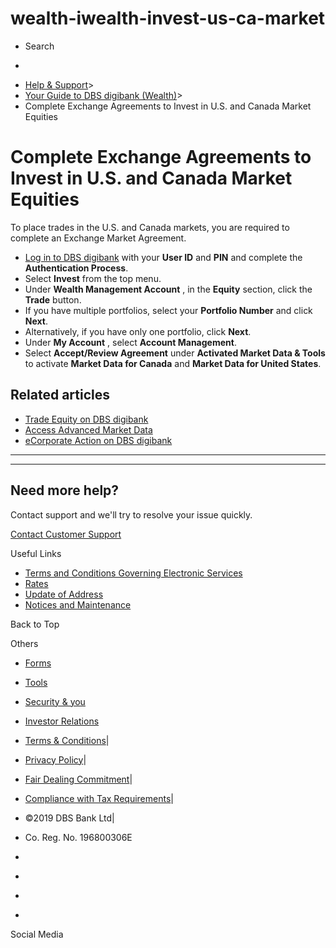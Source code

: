 # wealth-iwealth-invest-us-ca-market

[](https://www.dbs.com.sg)

  * Search 

  * 


[](https://www.dbs.com.sg/personal/default.page) [](https://www.dbs.com.sg/personal/support/wealth-iwealth-invest-us-ca-market.html)

  * [Help & Support](https://www.dbs.com.sg/personal/support/home.html)>
  * [Your Guide to DBS digibank (Wealth)](https://www.dbs.com.sg/personal/support/guide-iwealth.html)>
  * Complete Exchange Agreements to Invest in U.S. and Canada Market Equities



# Complete Exchange Agreements to Invest in U.S. and Canada Market Equities

To place trades in the U.S. and Canada markets, you are required to complete an Exchange Market Agreement.

  
  


  * [Log in to DBS digibank](https://internet-banking.dbs.com.sg/iwealth) with your **User ID** and **PIN** and complete the **Authentication Process**.
  * Select **Invest** from the top menu.
  * Under **Wealth Management Account** , in the **Equity** section, click the **Trade** button. 
  * If you have multiple portfolios, select your **Portfolio Number** and click **Next**.
  * Alternatively, if you have only one portfolio, click **Next**. 
  * Under **My Account** , select **Account Management**.
  * Select **Accept/Review Agreement** under **Activated Market Data & Tools** to activate **Market Data for Canada** and **Market Data for United States**.  




## Related articles

  * [Trade Equity on DBS digibank](https://www.dbs.com.sg/personal/support/wealth-iwealth-trade-equity.html)
  * [Access Advanced Market Data](https://www.dbs.com.sg/personal/support/wealth-iwealth-gain-access-advanced-market-data.html)
  * [eCorporate Action on DBS digibank](https://www.dbs.com.sg/personal/support/wealth-iwealth-invest-ecorporate-action.html)



* * *

* * *

## Need more help?

Contact support and we'll try to resolve your issue quickly.

[Contact Customer Support](https://www.dbs.com.sg/personal/contact-us.page)

Useful Links

  * [Terms and Conditions Governing Electronic Services](https://www.dbs.com.sg/personal/deposits/terms-conditions-electronic-services.page)
  * [Rates](https://www.dbs.com.sg/personal/rates-online/default.page)
  * [Update of Address](https://www.dbs.com.sg/personal/deposits/update-address.page)
  * [Notices and Maintenance](https://www.dbs.com.sg/personal/deposits/maintenance-schedule.page)



Back to Top

Others

  * [Forms](https://www.dbs.com.sg/personal/forms/default.page)
  * [Tools](https://www.dbs.com.sg/personal/calculators/default.page)
  * [Security & you](https://www.dbs.com.sg/personal/deposits/security-and-you/default.page)
  * [Investor Relations](https://www.dbs.com/investor/default.page)



  * [Terms & Conditions](https://www.dbs.com/terms/default.page)|
  * [Privacy Policy](https://www.dbs.com/privacy/default.page)|
  * [Fair Dealing Commitment](https://www.dbs.com/fairdealing/default.page)|
  * [Compliance with Tax Requirements](https://www.dbs.com.sg/personal/compliance-tax-requirements/index.html)|
  * ©2019 DBS Bank Ltd|
  * Co. Reg. No. 196800306E



  * [](https://www.facebook.com/dbs.sg)
  * [](https://twitter.com/dbsbank)
  * [](https://www.linkedin.com/company/dbs-bank)
  * [](https://www.youtube.com/dbs)



Social Media

